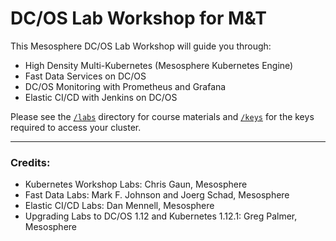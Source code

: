 # DC/OS Lab Workshop for M&T

This Mesosphere DC/OS Lab Workshop will guide you through: 
 - High Density Multi-Kubernetes (Mesosphere Kubernetes Engine)
 - Fast Data Services on DC/OS
 - DC/OS Monitoring with Prometheus and Grafana
 - Elastic CI/CD with Jenkins on DC/OS
 

Please see the [`/labs`](https://github.com/tbaums/dcos-mandt-labs/tree/master/labs) directory for course materials and [`/keys`](https://github.com/tbaums/dcos-mandt-labs/tree/master/labshttps://github.com/tbaums/dcos-mandt-labs/tree/master/keys) for the keys required to access your cluster.



---------------

### Credits:

- Kubernetes Workshop Labs: Chris Gaun, Mesosphere
- Fast Data Labs: Mark F. Johnson and Joerg Schad, Mesosphere
- Elastic CI/CD Labs: Dan Mennell, Mesosphere
- Upgrading Labs to DC/OS 1.12 and Kubernetes 1.12.1: Greg Palmer, Mesosphere


